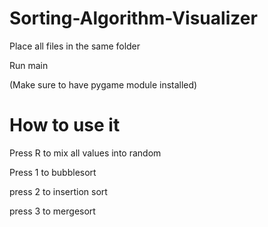 # Sorting-Algorithm-Visualizer
Place all files in the same folder

Run main

(Make sure to have pygame module installed)

# How to use it
Press R to mix all values into random

Press 1 to bubblesort

press 2 to insertion sort

press 3 to mergesort

